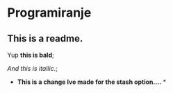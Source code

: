 # Programiranje

## This is a readme.

Yup **this is bald**;

*And this is itallic.*;

* **This is a change Ive made for the stash option....** *

